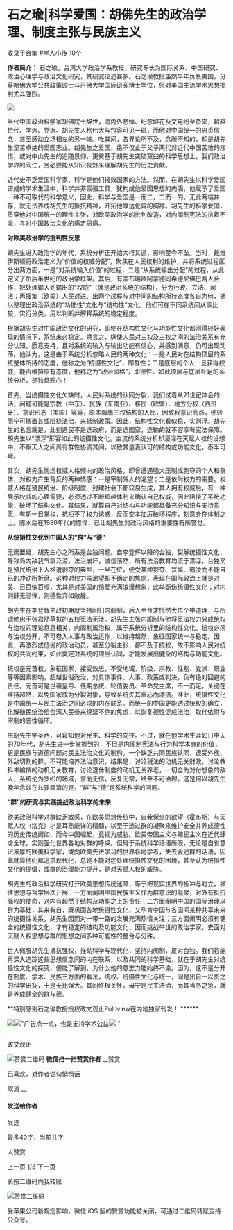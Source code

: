 # 石之瑜|科学爱国：胡佛先生的政治学理、制度主张与民族主义


收录于合集 #学人小传 10个

**作者简介：**
石之瑜，台湾大学政治学系教授，研究专长为国际关系、中国研究、政治心理学与政治文化研究，其研究论述甚多。石之瑜教授虽然早年负笈美国，分获哈佛大学公共政策硕士与丹佛大学国际研究博士学位，但对美国主流学术思想批判尤其强烈。

  

  

![](/images/511/2.jpeg)

当代中国政治科学家胡佛院士辞世，海内外悲悼、纪念鲜花及文电纷至沓来，超越世代、学派、党派。胡先生人格伟大与包容可见一斑，而他对中国统一的忠贞信念，甚至感动立场相左的另一端。唯其间，各界论所不及，念所不知的，却是胡先生坚苦卓绝的爱国志业。胡先生之爱国，绝不仅止于父子两代对近代中国苦难的疼惜，或对中山先生的追随景仰，更奠基于胡先生突破窠臼的科学思想上。我们政治学界的同仁，务必要能从知识视野来理解胡先生的历史贡献。  

近代史不乏爱国科学家，科学是他们报效国家的方法。然而，在胡先生以科学爱国谱成的学术生涯中，科学并非富强工具，犹构成他爱国思想的内涵，他赋予了爱国一种不可取代的科学意义，因此，科学与爱国是一而二，二而一的。无此两端并存，就无法养成胡先生的抵抗精神，开拓他厚达化异的胸襟。胡先生的科学爱国，贯穿他对中国统一的理性主张，对欧美政治学的批判改造，对内阁制宪法的执着不渝，与对中国政治文化的痛定思痛。

  

 **对欧美政治学的批判性反思**  

  

胡先生进入政治学的年代，系统分析正开始大行其道，影响至今不坠。当时，戴维伊斯顿将政治定义为“价值的权威分配”，聚焦在人民权利的维护，并将系统过程区分出两方面，一是“对系统输入价值”的过程，二是“从系统输出分配”的过程，从此定义了尔后半世纪的政治学框架。其后，有盖布瑞欧阿蒙德同希德尼佛巴两人合作，把处理输入到输出的“权威”（就是政治系统的结构），分为行政、立法、司法；再搜集（欧美）人民对进、出两个过程与对中间的结构所持态度各自为何，据以整理出政治系统的“功能性”文化与“结构性”文化。他们可在不同系统间从事比较，实行分类，用以判断并解释系统的稳定程度。

根据胡先生对中国政治文化的研究，即使在结构性文化与功能性文化都测得较好表现的情况下，系统未必稳定。换言之，纵使人民对三权及三权之间的法治关系有充分认知，愿意支持，且对系统的输入与输出功能有信心，并感到满意，仍可出现动荡。他认为，这是由于系统分析忽略人民的两种文化：一是人民对在结构顶层的系统整体所持的态度，他称之为“统摄性文化”，即群性；二是底层的个人一旦获得权威，能否维持原有态度，他称之为“政治风格”，即德性。如此顶层与底层补足的系统分析，是独具匠心！

首先，当统摄性文化欠缺时，人民对系统的认同分裂，我们试着从21世纪体会的话，问题可能是宗教（中东）、民族（东南亚）、移民（欧盟）、地方分权（西班牙）、意识形态（美国）等等，原本服膺三权结构的人民，因敌我意识高涨，便转而宁可搁置甚或阻挠法治，来抵制政策。因此，结构性文化看似稳，实则浮。胡先生的名言就是，此刻选民不是选政府，而是选国家，选输的就不容享有宪法保障。胡先生以“漂浮”形容如此的统摄性文化。主流的系统分析却浸淫在天赋人权的设想中，不察天人之间尚有群性协调其间，以致其量表认可的结构或功能文化，泰半可疑。

其次，胡先生忧虑权威人格倾向的政治风格，即曾遭遇强大压制或剥夺的个人和群体，对权力产生背反的两种情感：一是宰制外人的渴望；二是依附权力的需要。权威人格在殖民统治、阶级制度、封建社会下都较易生成，其人拥有权威后，有一种展示权威的心理需要，必须透过不断超越体制来确认自己权威，因此阻挠了系统功能，破坏了结构文化。其结果，就算自己对结构与功能都具备充分知识与支持意愿，有朝一日掌权，抗拒不了权力诱惑，反而变本加厉破坏程序，刻意身在体制之上。陈水扁在1980年代的慓悍，已让胡先生对政治风格的重要性有所警觉。

  

 **从统摄性文化到中国人的“群”与“德”**

  

无庸置疑，胡先生心之所系是台独问题。自李登辉以降的台独，裂解统摄性文化，导致岛内敌我气氛泛滥，法治崩坏，诚信荡然，所有法治教育均流于漂浮。台独又是殖民统治下人格遭剥夺的典型，一旦在位，便受某种掠夺、贪腐、霸凌而不能自已的冲动所折磨。这种对权力虽渴望却不确定的焦虑，表现在国际政治上就是对美、日百依百顺，尤其是对美国的怜爱充满浪漫想象，此举斲伤统摄性文化；对内则肆无忌惮，则德性弃如敝屣。

胡先生在李登辉主政初期就坚持回归内阁制，后人至今才恍然大悟个中道理，与所谓他忠于张君劢草拟的五权宪法无涉。胡先生主张内阁制与他将宪法权力分成统权与治权的理论息息相关，内阁制属治权，属于系统分析里的结构性文化。统权必须与治权分开，不可卷入人事与政治运作，以维持超然，象征国家统一与稳定。因此，再激烈或低劣的政治动员，甚至分裂主张，都不及于统权，故不影响人民对统权的共同约束，如此奠定对系统的顶层认同，才能发展出健全的结构与功能文化。

统权是元首权，象征国家，接受效忠，不受地域、阶级、宗教、性别、党派、职业等等因素影响，超越世俗政治，对具体事件、人事、政策或判决，负有绝对回避的责任。元首可是世袭皇帝、任期总统、轮值委员、革命党主席，不一而足，关键在维持超然，以免国家成为分裂对象，导致系统失其重心而漂流。准此，统摄性文化是中国统一与民主法治之间必须的内在联系。而统一的中国更能透过统权的确立，化解殖民统治给台湾人民带来绵延不绝的焦虑，以恢复德性促成法治，取代依附与宰制的恶性循环。

由胡先生字圣西，可窥知他对民主、科学的向往。不过，就在他学术生涯如日中天的70年代，胡先生进一步掌握到的，不但是内阁制宪法与行为科学本身的价值，更是民族与道德问题对民主法治文化的制约。一个缺乏共同民族认同，遭受外族、外敌切割的群，不可能培养法治意识，结果是，讨论税法的动机无关财政，讨论教科书编撰的动机无关教育，讨论退休制度的动机无关养老，一切全为对付想象的敌人，系统沦为罗织的场域，言而无信，反复无常，终至不可治理。这是何以胡先生晚年念兹在兹要厘清的是，“群”与“德”是系统科学的问题。

  

 **“群”的研究与实践挑战政治科学的未来**

  

欧美政治科学对群缺乏敏感，在欧美思想传统中，自我保全的欲望（霍布斯）与天赋人权（洛克）才是耳熟能详的精髓，以至于透过群的凝聚来维护安全并养成德性的历史传统阙如，而今中国崛起，竟视为威胁。欧美帝国主义与殖民主义在近代肆虐全球，实则强化世界各地对群的呼唤。但碍于系统科学话语所限，无论是自省意识浓厚的欧美科学家，或向欧美先进学习的世界各地学者，失去表述群的话语，因此就算他们都追求现代化，总是不能对症处理统摄性文化的困境，甚至认为统摄性文化的提倡，或群的治理能力提升，是对天赋人权的威胁。

胡先生的政治科学研究打开欧美思想传统迷障，等于把现实世界的折冲与对立，移往思想与哲学层次开展：一方面阐明中国民族主义作为群意识的凝聚，对外有抵抗强权的使命，对内有超然于结构及功能之上的责任；二方面阐明中国的国际治理以群为基础，其来有自，既巩固各地统摄性文化，又孕育中国与各国间某种共享未来的统摄性关系，胡先生因而对一带一路的发展充满热情关注；三方面阐明必须有健全的统摄性文化，才有稳定的结构及功能文化，因而挑战举世的政治学家，去面对天赋人权思想与群的思想之间多种可能性的整合与分殊。

世人佩服胡先生抵抗强权，推动科学与现代化，坚持内阁制，反对台独。我们若能再深入追踪这些思想信念间的内在联系，以及共同的科学基础，就在于胡先生对统摄性文化的探究，便能了解到，为什么他的意志力能始终不渝。因为，这不是分开在制度、学术、民族三方面的看法，统权、统摄性文化与统一，同是出自一以贯之的科学研究，于是无比强大。其间终极关怀，毋宁是民主法治，而其当务之急，就是养成健全的群与德。

  

  

 **特别感谢石之瑜教授授权政文观止Poloview在内地独家刊发！ ******

![](/images/511/3.jpeg)![](/images/511/4.jpeg)"广告点一点，也是支持学术公益![](/images/511/5.png)
"

![]()

政文观止

![赞赏二维码]() **微信扫一扫赞赏作者** __赞赏

已喜欢，[对作者说句悄悄话](javascript:;)

取消 __

#### 发送给作者

发送

最多40字，当前共字

[](javascript:;) 人赞赏

上一页 [1](javascript:;)/3 下一页

长按二维码向我转账

![赞赏二维码]()

受苹果公司新规定影响，微信 iOS 版的赞赏功能被关闭，可通过二维码转账支持公众号。

